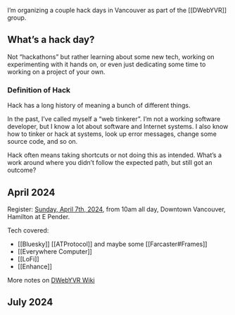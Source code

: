 I’m organizing a couple hack days in Vancouver as part of the [[DWebYVR]] group. 
## What’s a hack day?

Not “hackathons” but rather learning about some new tech, working on experimenting with it hands on, or even just dedicating some time to working on a project of your own. 
### Definition of Hack

Hack has a long history of meaning a bunch of different things.

In the past, I’ve called myself a “web tinkerer”. I’m not a working software developer, but I know a lot about software and Internet systems. I also know how to tinker or hack at systems, look up error messages, change some source code, and so on. 

Hack often means taking shortcuts or not doing this as intended. What’s a work around where you didn’t follow the expected path, but still got an outcome?
## April 2024

Register: [Sunday, April 7th, 2024](https://lu.ma/vancouver-hack-day-april2024), from 10am all day, Downtown Vancouver, Hamilton at E Pender.

Tech covered:
* [[Bluesky]] [[ATProtocol]] and maybe some [[Farcaster#Frames]]
* [[Everywhere Computer]] 
* [[LoFi]]
* [[Enhance]]

More notes on [DWebYVR Wiki](https://dwebyvr.org/wiki/Vancouver_Hack_Day)

## July 2024